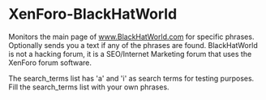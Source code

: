 # XenForo-BlackHatWorld

Monitors the main page of www.BlackHatWorld.com for specific phrases. Optionally sends you a text if any of the phrases are found. BlackHatWorld is not a hacking forum, it is a SEO/Internet Marketing forum that uses the XenForo forum software.

The search_terms list has 'a' and 'i' as search terms for testing purposes. Fill the search_terms list with your own phrases.
